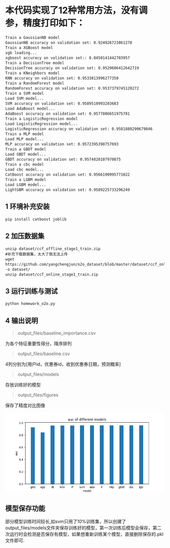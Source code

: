 # 本代码实现了12种常用方法，没有调参，精度打印如下：
```
Train a GaussianNB model
GaussianNB accuracy on validation set: 0.924926723861278
Train a XGBoost model
xgb loading...
xgboost accuracy on validation set:: 0.8450141442703957
Train a DecisionTree model
DecisionTree accuracy on validation set: 0.9529606412642719
Train a KNeighbors model
KNN accuracy on validation set: 0.9533813996277358
Train a RandomForest model
RandomForest accuracy on validation set: 0.9537379745120272
Train a SVM model
Load SVM model...
SVM accuracy on validation set: 0.9589510993203683
Load AdaBoost model...
AdaBoost accuracy on validation set: 0.9577886651975781
Train a LogisticRegression model
Load LogisticRegression model...
LogisticRegression accuracy on validation set: 0.9581880290679846
Train a MLP model
Load MLP model...
MLP accuracy on validation set: 0.9572395398757693
Train a GBDT model
Load GBDT model...
GBDT accuracy on validation set: 0.9574820107970875
Train a cbc model
Load cbc model...
CatBoost accuracy on validation set: 0.9566190995771022
Train a LGBM model
Load LGBM model...
LightGBM accuracy on validation set: 0.9589225733296249
```
## 1 环境补充安装
```
pip install catboost joblib
```
## 2 加压数据集
```
unzip dataset/ccf_offline_stage1_train.zip
#补充下载数据集，太大了我无法上传
wget https://github.com/yangchengjun/o2o_dataset/blob/master/dataset/ccf_online_stage1_train.zip -o dataset/
unzip dataset/ccf_online_stage1_train.zip 
```
## 3 运行训练与测试
```
python homework_o2o.py
```
## 4 输出说明

> output_files/baseline_importance.csv

为各个特征重要性得分，降序排列

> output_files/baseline.csv

4列分别为[用户id，优惠券id，收到优惠券日期，预测概率]

> output_files/models

存放训练好的模型

> output_files/figures

保存了精度对比图像

![fig](output_files/figures/auc_of_different_models.png 'fig')

## 模型保存功能
部分模型训练时间较长,如svm只用了10%训练集，所以创建了output_files/models文件夹保存训练好的模型，第一次训练后模型会保存，第二次运行时会检测是否保存有模型，如果想重新训练某个模型，直接删除保存的.pkl文件即可.
